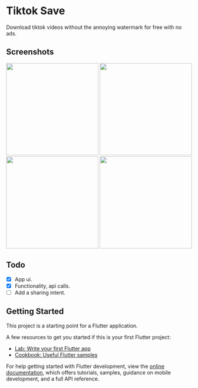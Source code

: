 # Tiktok Save

Download tiktok videos without the annoying watermark for free with no ads.

## Screenshots

<p align="center">
  <img src="https://github.com/raffyamoguis/tiktok-save/blob/main/assets/screenshots/01.png" width="250" />
  <img src="https://github.com/raffyamoguis/tiktok-save/blob/main/assets/screenshots/02.png" width="250" />
  <img src="https://github.com/raffyamoguis/tiktok-save/blob/main/assets/screenshots/03.png" width="250" />
  <img src="https://github.com/raffyamoguis/tiktok-save/blob/main/assets/screenshots/04.png" width="250" />
</p>

## Todo

- [x] App ui.
- [x] Functionality, api calls.
- [ ] Add a sharing intent.

## Getting Started

This project is a starting point for a Flutter application.

A few resources to get you started if this is your first Flutter project:

- [Lab: Write your first Flutter app](https://docs.flutter.dev/get-started/codelab)
- [Cookbook: Useful Flutter samples](https://docs.flutter.dev/cookbook)

For help getting started with Flutter development, view the
[online documentation](https://docs.flutter.dev/), which offers tutorials,
samples, guidance on mobile development, and a full API reference.
